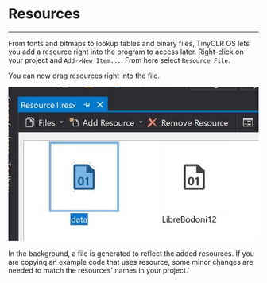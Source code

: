 # Resources
---

From fonts and bitmaps to lookup tables and binary files, TinyCLR OS lets you add a resource right into the program to access later. Right-click on your project and `Add->New Item...`. From here select `Resource File`.

You can now drag resources right into the file.

![Resources](images/resources.jpg)

In the background, a file is generated to reflect the added resources. If you are copying an example code that uses resource, some minor changes are needed to match the resources' names in your project.'
